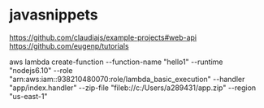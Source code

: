# javasnippets

https://github.com/claudiajs/example-projects#web-api
https://github.com/eugenp/tutorials



aws lambda create-function --function-name "hello1" --runtime "nodejs6.10" --role "arn:aws:iam::938210480070:role/lambda_basic_execution" --handler "app/index.handler" --zip-file "fileb://c:/Users/a289431/app.zip" --region "us-east-1"
